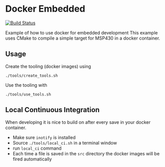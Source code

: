 # Docker Embedded
[![Build Status](https://travis-ci.org/spoorcc/docker_embedded.svg?branch=master)](https://travis-ci.org/spoorcc/docker_embedded)

Example of how to use docker for embedded development This example uses CMake
to compile a simple target for MSP430 in a docker container.

## Usage

Create the tooling (docker images) using
```
./tools/create_tools.sh
```

Use the tooling with
```
./tools/use_tools.sh
```

## Local Continuous Integration

When developing it is nice to build on after every save in your docker container.

* Make sure `inotify` is installed
* Source `./tools/local_ci.sh` in a terminal window
* run `local_ci` command
* Each time a file is saved in the `src` directory the docker images will be fired automatically


